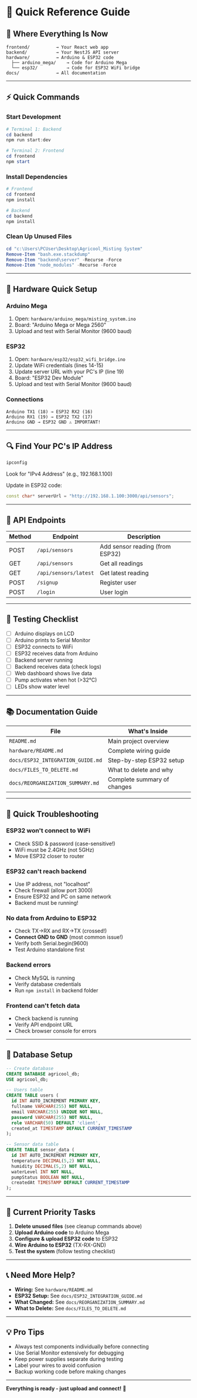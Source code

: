 # 🚀 Quick Reference Guide

## 📂 Where Everything Is Now

```
frontend/          → Your React web app
backend/           → Your NestJS API server
hardware/          → Arduino & ESP32 code
  ├── arduino_mega/    → Code for Arduino Mega
  └── esp32/           → Code for ESP32 WiFi bridge
docs/              → All documentation
```

---

## ⚡ Quick Commands

### Start Development

```powershell
# Terminal 1: Backend
cd backend
npm run start:dev

# Terminal 2: Frontend
cd frontend
npm start
```

### Install Dependencies

```powershell
# Frontend
cd frontend
npm install

# Backend
cd backend
npm install
```

### Clean Up Unused Files

```powershell
cd "c:\Users\PCUser\Desktop\Agricool_Misting System"
Remove-Item "bash.exe.stackdump"
Remove-Item "backend\server" -Recurse -Force
Remove-Item "node_modules" -Recurse -Force
```

---

## 🔧 Hardware Quick Setup

### Arduino Mega
1. Open: `hardware/arduino_mega/misting_system.ino`
2. Board: "Arduino Mega or Mega 2560"
3. Upload and test with Serial Monitor (9600 baud)

### ESP32
1. Open: `hardware/esp32/esp32_wifi_bridge.ino`
2. Update WiFi credentials (lines 14-15)
3. Update server URL with your PC's IP (line 19)
4. Board: "ESP32 Dev Module"
5. Upload and test with Serial Monitor (9600 baud)

### Connections
```
Arduino TX1 (18) → ESP32 RX2 (16)
Arduino RX1 (19) → ESP32 TX2 (17)
Arduino GND → ESP32 GND ⚠️ IMPORTANT!
```

---

## 🔍 Find Your PC's IP Address

```powershell
ipconfig
```
Look for "IPv4 Address" (e.g., 192.168.1.100)

Update in ESP32 code:
```cpp
const char* serverUrl = "http://192.168.1.100:3000/api/sensors";
```

---

## 📡 API Endpoints

| Method | Endpoint | Description |
|--------|----------|-------------|
| POST | `/api/sensors` | Add sensor reading (from ESP32) |
| GET | `/api/sensors` | Get all readings |
| GET | `/api/sensors/latest` | Get latest reading |
| POST | `/signup` | Register user |
| POST | `/login` | User login |

---

## 🧪 Testing Checklist

- [ ] Arduino displays on LCD
- [ ] Arduino prints to Serial Monitor
- [ ] ESP32 connects to WiFi
- [ ] ESP32 receives data from Arduino
- [ ] Backend server running
- [ ] Backend receives data (check logs)
- [ ] Web dashboard shows live data
- [ ] Pump activates when hot (>32°C)
- [ ] LEDs show water level

---

## 📚 Documentation Guide

| File | What's Inside |
|------|---------------|
| `README.md` | Main project overview |
| `hardware/README.md` | Complete wiring guide |
| `docs/ESP32_INTEGRATION_GUIDE.md` | Step-by-step ESP32 setup |
| `docs/FILES_TO_DELETE.md` | What to delete and why |
| `docs/REORGANIZATION_SUMMARY.md` | Complete summary of changes |

---

## 🐛 Quick Troubleshooting

### ESP32 won't connect to WiFi
- Check SSID & password (case-sensitive!)
- WiFi must be 2.4GHz (not 5GHz)
- Move ESP32 closer to router

### ESP32 can't reach backend
- Use IP address, not "localhost"
- Check firewall (allow port 3000)
- Ensure ESP32 and PC on same network
- Backend must be running!

### No data from Arduino to ESP32
- Check TX→RX and RX→TX (crossed!)
- **Connect GND to GND** (most common issue!)
- Verify both Serial.begin(9600)
- Test Arduino standalone first

### Backend errors
- Check MySQL is running
- Verify database credentials
- Run `npm install` in backend folder

### Frontend can't fetch data
- Check backend is running
- Verify API endpoint URL
- Check browser console for errors

---

## 💾 Database Setup

```sql
-- Create database
CREATE DATABASE agricool_db;
USE agricool_db;

-- Users table
CREATE TABLE users (
  id INT AUTO_INCREMENT PRIMARY KEY,
  fullname VARCHAR(255) NOT NULL,
  email VARCHAR(255) UNIQUE NOT NULL,
  password VARCHAR(255) NOT NULL,
  role VARCHAR(50) DEFAULT 'client',
  created_at TIMESTAMP DEFAULT CURRENT_TIMESTAMP
);

-- Sensor data table
CREATE TABLE sensor_data (
  id INT AUTO_INCREMENT PRIMARY KEY,
  temperature DECIMAL(5,2) NOT NULL,
  humidity DECIMAL(5,2) NOT NULL,
  waterLevel INT NOT NULL,
  pumpStatus BOOLEAN NOT NULL,
  createdAt TIMESTAMP DEFAULT CURRENT_TIMESTAMP
);
```

---

## 🎯 Current Priority Tasks

1. **Delete unused files** (see cleanup commands above)
2. **Upload Arduino code** to Arduino Mega
3. **Configure & upload ESP32 code** to ESP32
4. **Wire Arduino to ESP32** (TX-RX-GND)
5. **Test the system** (follow testing checklist)

---

## 📞 Need More Help?

- **Wiring:** See `hardware/README.md`
- **ESP32 Setup:** See `docs/ESP32_INTEGRATION_GUIDE.md`
- **What Changed:** See `docs/REORGANIZATION_SUMMARY.md`
- **What to Delete:** See `docs/FILES_TO_DELETE.md`

---

## 💡 Pro Tips

- Always test components individually before connecting
- Use Serial Monitor extensively for debugging
- Keep power supplies separate during testing
- Label your wires to avoid confusion
- Backup working code before making changes

---

**Everything is ready - just upload and connect!** 🚀
